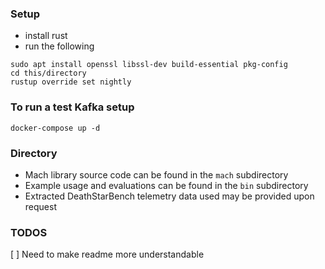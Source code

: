 
### Setup

* install rust
* run the following

```
sudo apt install openssl libssl-dev build-essential pkg-config
cd this/directory
rustup override set nightly
```

### To run a test Kafka setup
```
docker-compose up -d
```

### Directory

* Mach library source code can be found in the `mach` subdirectory
* Example usage and evaluations can be found in the `bin` subdirectory
* Extracted DeathStarBench telemetry data used may be provided upon request

### TODOS

[ ] Need to make readme more understandable

